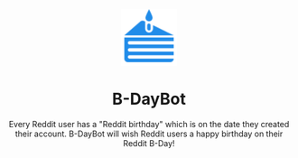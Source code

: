 <div align="center">
    <a href="https://www.reddit.com/user/B-DayBot" target="_blank" rel="noopener">
        <img src="B-DayBot.svg" alt="B-DayBot" width="100">
    </a>
    <h1>B-DayBot</h1>
    <p>Every Reddit user has a "Reddit birthday" which is on the date they created their account. B-DayBot will wish Reddit users a happy birthday on their Reddit B-Day!</p>
</div>